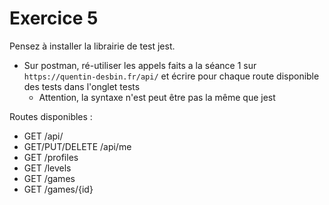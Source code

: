 # Exercice 5

Pensez à installer la librairie de test jest.

- Sur postman, ré-utiliser les appels faits a la séance 1 sur `https://quentin-desbin.fr/api/` et écrire pour chaque route disponible des tests dans l'onglet tests
  - Attention, la syntaxe n'est peut être pas la même que jest

Routes disponibles : 
- GET /api/
- GET/PUT/DELETE /api/me
- GET /profiles
- GET /levels
- GET /games
- GET /games/{id}